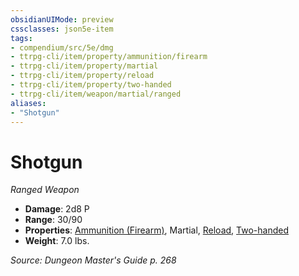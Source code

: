 ```yaml
---
obsidianUIMode: preview
cssclasses: json5e-item
tags:
- compendium/src/5e/dmg
- ttrpg-cli/item/property/ammunition/firearm
- ttrpg-cli/item/property/martial
- ttrpg-cli/item/property/reload
- ttrpg-cli/item/property/two-handed
- ttrpg-cli/item/weapon/martial/ranged
aliases: 
- "Shotgun"
---
```

# Shotgun
*Ranged Weapon*  

- **Damage**: 2d8 P
- **Range**: 30/90
- **Properties**: [Ammunition (Firearm)](/3-Mechanics/CLI/rules/item-properties.md#Ammunition%20(Firearm)), Martial, [Reload](/3-Mechanics/CLI/rules/item-properties.md#Reload), [Two-handed](/3-Mechanics/CLI/rules/item-properties.md#Two-handed)
- **Weight**: 7.0 lbs.

*Source: Dungeon Master's Guide p. 268*